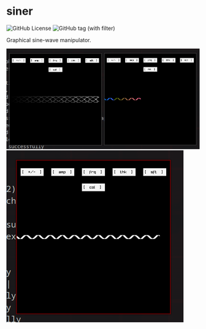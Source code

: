 # siner

![GitHub License](https://img.shields.io/github/license/jibstack64/siner) ![GitHub tag (with filter)](https://img.shields.io/github/v/tag/jibstack64/siner) 

Graphical sine-wave manipulator.

![colours.png](./examples/colours.png)
![wave.png](./examples/wave.png)

